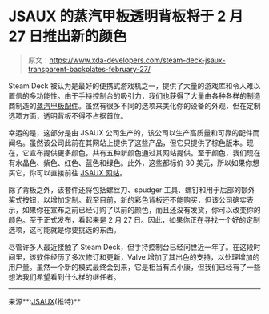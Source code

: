 # JSAUX 的蒸汽甲板透明背板将于 2 月 27 日推出新的颜色

> 原文：<https://www.xda-developers.com/steam-deck-jsaux-transparent-backplates-february-27/>

Steam Deck 被认为是最好的便携式游戏机之一，提供了大量的游戏库和令人难以置信的多功能性。由于手持控制台的吸引力，我们也获得了大量由各种各样的制造商制造的[蒸汽甲板配件](https://www.xda-developers.com/best-steam-deck-accessories/)。虽然有很多不同的选项来美化你的设备的外观，但在定制选项方面，透明背板不得不占据首位。

幸运的是，这部分是由 JSAUX 公司生产的，该公司以生产高质量和可靠的配件而闻名。虽然该公司此前在其网站上提供了这些产品，但它只提供了棕色版本。现在，它宣布提供更多颜色，共有五种新颜色通过其网站提供。至于颜色，我们现在有水晶色、紫色、红色、蓝色和绿色。此外，这些都标价 30 美元，所以如果你想买它，你可以直接前往 [JSAUX 网站](https://jsaux.com/products/transparent-back-plate-for-steam-deck-pc0106)。

除了背板之外，该套件还将包括螺丝刀、spudger 工具、螺钉和用于后部的额外桨式按钮，以增加定制。截至目前，新的彩色背板还不能购买，但该公司确实表示，如果你在宣布之前已经订购了以前的颜色，而且还没有发货，你可以改变你的颜色。至于正式发布，看起来是 2 月 27 日。因此，如果你正在寻找一个好的定制选项，这可能就是你要挑选的东西。

尽管许多人最近接触了 Steam Deck，但手持控制台已经问世近一年了。在这段时间里，该软件经历了多次修订和更新，Valve 增加了其出色的支持，以处理增加的用户量。虽然一个新的模式最终会到来，它是相当有点小康，但我们已经有了一些想法我们希望看到什么样的继任者。

* * *

来源**:[JSAUX](https://twitter.com/jsauxofficial/status/1625144014017073157)(推特)**
